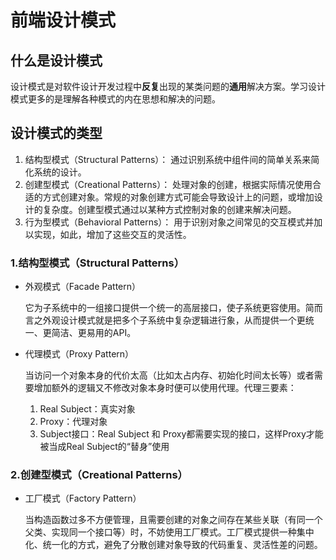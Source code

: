 # 前端设计模式

## 什么是设计模式
设计模式是对软件设计开发过程中**反复**出现的某类问题的**通用**解决方案。学习设计模式更多的是理解各种模式的内在思想和解决的问题。

## 设计模式的类型
1. 结构型模式（Structural Patterns）： 通过识别系统中组件间的简单关系来简化系统的设计。
2. 创建型模式（Creational Patterns）： 处理对象的创建，根据实际情况使用合适的方式创建对象。常规的对象创建方式可能会导致设计上的问题，或增加设计的复杂度。创建型模式通过以某种方式控制对象的创建来解决问题。
3. 行为型模式（Behavioral Patterns）： 用于识别对象之间常见的交互模式并加以实现，如此，增加了这些交互的灵活性。

### 1.结构型模式（Structural Patterns）

-  外观模式（Facade Pattern）

    它为子系统中的一组接口提供一个统一的高层接口，使子系统更容使用。简而言之外观设计模式就是把多个子系统中复杂逻辑进行象，从而提供一个更统一、更简洁、更易用的API。

- 代理模式（Proxy Pattern）

    当访问一个对象本身的代价太高（比如太占内存、初始化时间太长等）或者需要增加额外的逻辑又不修改对象本身时便可以使用代理。代理三要素：
    1. Real Subject：真实对象
    2. Proxy：代理对象
    3. Subject接口：Real Subject 和 Proxy都需要实现的接口，这样Proxy才能被当成Real Subject的“替身”使用

### 2.创建型模式（Creational Patterns）

- 工厂模式（Factory Pattern）

    当构造函数过多不方便管理，且需要创建的对象之间存在某些关联（有同一个父类、实现同一个接口等）时，不妨使用工厂模式。工厂模式提供一种集中化、统一化的方式，避免了分散创建对象导致的代码重复、灵活性差的问题。